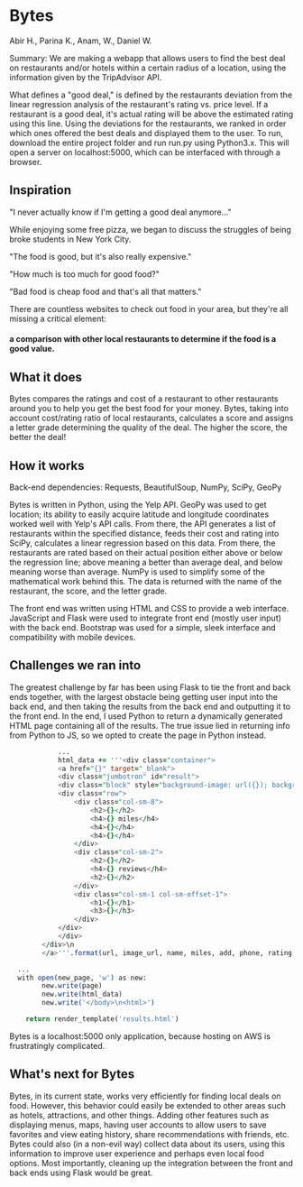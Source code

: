 <h1>Bytes</h1>
Abir H., Parina K., Anam, W., Daniel W.

Summary: We are making a webapp that allows users to find the best deal on restaurants and/or hotels within a certain radius of a location, using the information given by the TripAdvisor API.

What defines a "good deal," is defined by the restaurants deviation from the linear regression analysis of the restaurant's rating vs. price level. If a restaurant is a good deal, it's actual rating will be above the estimated rating using this line. Using the deviations for the restaurants, we ranked in order which ones offered the best deals and displayed them to the user.
To run, download the entire project folder and run run.py using Python3.x. This will open a server on localhost:5000, which can be interfaced with through a browser.

<h2>Inspiration</h2>
"I never actually know if I'm getting a good deal anymore..."

While enjoying some free pizza, we began to discuss the struggles of being broke students in New York City.

"The food is good, but it's also really expensive."

"How much is too much for good food?"

"Bad food is cheap food and that's all that matters."

There are countless websites to check out food in your area, but they're all missing a critical element: <h4>a comparison with other local restaurants to determine if the food is a good value.</h4>

<h2>What it does</h2>
Bytes compares the ratings and cost of a restaurant to other restaurants around you to help you get the best food for your money. Bytes, taking into account cost/rating ratio of local restaurants, calculates a score and assigns a letter grade determining the quality of the deal. The higher the score, the better the deal!

<h2>How it works</h2>
Back-end dependencies: Requests, BeautifulSoup, NumPy, SciPy, GeoPy

Bytes is written in Python, using the Yelp API. GeoPy was used to get location; its ability to easily acquire latitude and longitude coordinates worked well with Yelp's API calls. From there, the API generates a list of restaurants within the specified distance, feeds their cost and rating into SciPy, calculates a linear regression based on this data. From there, the restaurants are rated based on their actual position either above or below the regression line; above meaning a better than average deal, and below meaning worse than average. NumPy is used to simplify some of the mathematical work behind this. The data is returned with the name of the restaurant, the score, and the letter grade. 

The front end was written using HTML and CSS to provide a web interface. JavaScript and Flask were used to integrate front end (mostly user input) with the back end. Bootstrap was used for a simple, sleek interface and compatibility with mobile devices.

<h2>Challenges we ran into</h2>
The greatest challenge by far has been using Flask to tie the front and back ends together, with the largest obstacle being getting user input into the back end, and then taking the results from the back end and outputting it to the front end. In the end, I used Python to return a dynamically generated HTML page containing all of the results. The true issue lied in returning info from Python to JS, so we opted to create the page in Python instead.

```for i in range(0, 20):
			...
			html_data += '''<div class="container">
			<a href="{}" target="_blank">
			<div class="jumbotron" id="result">
			<div class="block" style="background-image: url({}); background-size:cover;"></div>
	        <div class="row">
	            <div class="col-sm-8">
	                <h2>{}</h2>
	                <h4>{} miles</h4>
	                <h4>{}</h4>
	                <h4>{}</h4>
	            </div>
	            <div class="col-sm-2">
	                <h2>{}</h2>
	                <h4>{} reviews</h4>
	                <h2>{}</h2>
	            </div>
	            <div class="col-sm-1 col-sm-offset-1">
	                <h1>{}</h1>
	                <h3>{}</h3>
	            </div>
	        </div>
	        </div>
	    </div>\n
	    </a>'''.format(url, image_url, name, miles, add, phone, rating, reviews, price, data[i][1], data[i][0])

  ...
  with open(new_page, 'w') as new:
		new.write(page)
		new.write(html_data)
		new.write('</body>\n<html>')

	return render_template('results.html')
```

Bytes is a localhost:5000 only application, because hosting on AWS is frustratingly complicated.

<h2>What's next for Bytes</h2>
Bytes, in its current state, works very efficiently for finding local deals on food. However, this behavior could easily be extended to other areas such as hotels, attractions, and other things. Adding other features such as displaying menus, maps, having user accounts to allow users to save favorites and view eating history, share recommendations with friends, etc. Bytes could also (in a non-evil way) collect data about its users, using this information to improve user experience and perhaps even local food options. Most importantly, cleaning up the integration between the front and back ends using Flask would be great.
